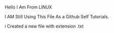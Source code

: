 Hello I Am From LINUX

I AM Still Using This File As a Github Self Tutorials.

i Created a new file with extension .txt
